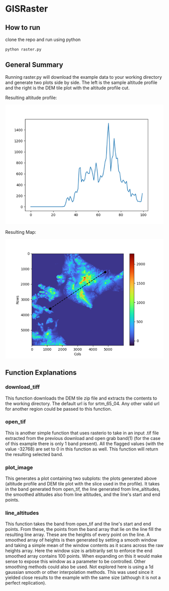 # GISRaster

## How to run
clone the repo and run using python

```
python raster.py
```

## General Summary
Running raster.py will download the example data to your working directory and generate two plots side by side.
The left is the sample altitude profile and the right is the DEM tile plot with the altitude profile cut.

Resulting altitude profile:

![](https://github.com/nschwei/GISRaster/blob/main/plots/Altitude_profile_smooth_window.png?raw=true)

Resulting Map:

![](https://github.com/nschwei/GISRaster/blob/main/plots/Image_with_line.png?raw=true)

## Function Explanations

 ### download_tiff
 This function downloads the DEM tile zip file and extracts the contents to the working directory.
 The default url is for srtm_65_04. Any other valid url for another region could be passed to this function.

 ### open_tif
 This is another simple function that uses rasterio to take in an input .tif file extracted from the previous download and open grab band(1) (for the case of this example there is only 1 band present).
 All the flagged values (with the value -32768) are set to 0 in this function as well.
 This function will return the resulting selected band.

 ### plot_image
 This generates a plot containing two subplots: the plots generated above (altitude profile and DEM tile plot with the slice used in the profile).
 It takes in the band generated from open_tif, the line generated from line_altitudes, the smoothed altitudes also from line altitudes, and the line's start and end points.

 ### line_altitudes
 This function takes the band from open_tif and the line's start and end points.
 From these, the points from the band array that lie on the line fill the resulting line array. These are the heights of every point on the line.
 A smoothed array of heights is then generated by setting a smooth window and taking a simple mean of the window contents as it scans across the raw heights array.
 Here the window size is arbitrarily set to enforce the end smoothed array contains 100 points. When expanding on this it would make sense to expose this window as a parameter to be controlled.
 Other smoothing methods could also be used. Not explored here is using a 1d gaussian smooth or other interpolation methods. This was used since it yielded close results to the example with the same size (although it is not a perfect replication).
 
